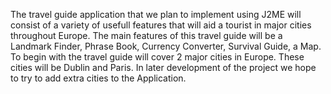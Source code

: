 The travel guide application that we plan to implement using J2ME will consist of a variety of usefull features that will aid a tourist in major cities throughout Europe.  The main features of this travel guide will be a Landmark Finder, Phrase Book, Currency Converter, Survival Guide, a Map. To begin with the travel guide will cover 2 major cities in Europe. These cities will be Dublin and Paris. In later development of the project we hope to try to add extra cities to the Application.